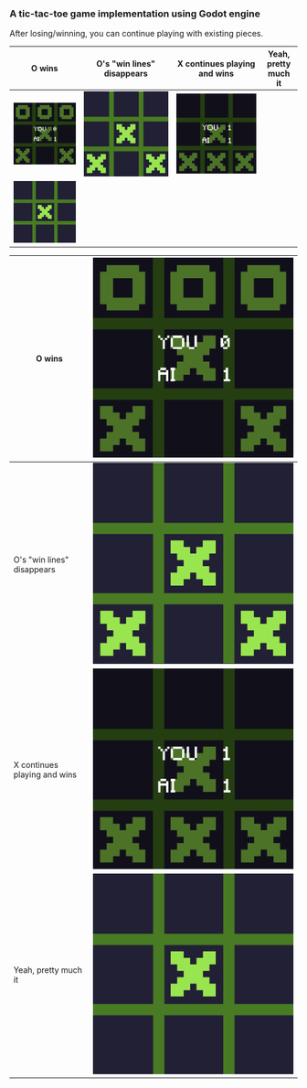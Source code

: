 ### A tic-tac-toe game implementation using Godot engine

After losing/winning, you can continue playing with existing pieces.

| O wins | O's "win lines" disappears | X continues playing and wins | Yeah, pretty much it |
| --- | --- | --- | ---|
| ![O win](https://github.com/enchantmenttable/tic-tac-toe-godot/blob/master/screenshots/screenshot1.png) | ![O's "win line" disappears](https://github.com/enchantmenttable/tic-tac-toe-godot/blob/master/screenshots/screenshot2.png) | ![X continues playing and wins](https://github.com/enchantmenttable/tic-tac-toe-godot/blob/master/screenshots/screenshot3.png) | 
![Yeah, pretty much it](https://github.com/enchantmenttable/tic-tac-toe-godot/blob/master/screenshots/screenshot4.png) |

 O wins | ![O win](https://github.com/enchantmenttable/tic-tac-toe-godot/blob/master/screenshots/screenshot1.png)
 --- | ---
O's "win lines" disappears | ![O's "win line" disappears](https://github.com/enchantmenttable/tic-tac-toe-godot/blob/master/screenshots/screenshot2.png)
X continues playing and wins | ![X continues playing and wins](https://github.com/enchantmenttable/tic-tac-toe-godot/blob/master/screenshots/screenshot3.png)
Yeah, pretty much it | ![Yeah, pretty much it](https://github.com/enchantmenttable/tic-tac-toe-godot/blob/master/screenshots/screenshot4.png)
